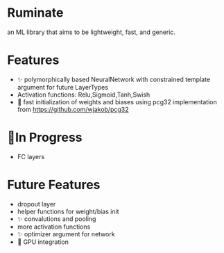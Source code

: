 # Ruminate
an ML library that aims to be lightweight, fast, and generic. 

# Features
* :sparkles: polymorphically based NeuralNetwork with constrained template argument for future LayerTypes
* Activation functions: Relu,Sigmoid,Tanh,Swish
* :racehorse: fast initialization of weights and biases using pcg32 implementation from https://github.com/wjakob/pcg32

# :construction:In Progress
* FC layers

# Future Features
* dropout layer
* helper functions for weight/bias init
* :sparkles: convalutions and pooling
* more activation functions
* :sparkles: optimizer argument for network
* :racehorse: GPU integration
